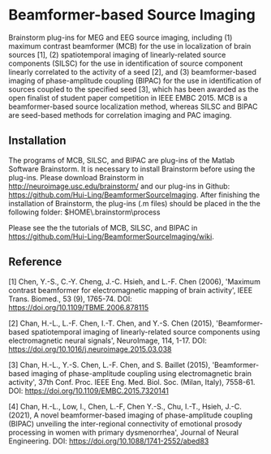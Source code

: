 # Beamformer-based Source Imaging
Brainstorm plug-ins for MEG and EEG source imaging, including (1) maximum contrast beamformer (MCB) for the use in localization of brain sources [1], (2) spatiotemporal imaging of linearly-related source components (SILSC) for the use in identification of source component linearly correlated to the activity of a seed [2], and (3) beamformer-based imaging of phase-amplitude coupling (BIPAC) for the use in identification of sources coupled to the specified seed [3], which has been awarded as the open finalist of student paper competition in IEEE EMBC 2015. MCB is a beamformer-based source localization method, whereas SILSC and BIPAC are seed-based methods for correlation imaging and PAC imaging. 

## Installation
The programs of MCB, SILSC, and BIPAC are plug-ins of the Matlab Software Brainstorm. It is necessary to install Brainstorm before using the plug-ins. Please download Brainstorm in http://neuroimage.usc.edu/brainstorm/ and our plug-ins in Github: https://github.com/Hui-Ling/BeamformerSourceImaging. After finishing the installation of Brainstorm, the plug-ins (.m files) should be placed in the the following folder: $HOME\\.brainstorm\process

Please see the the tutorials of MCB, SILSC, and BIPAC in https://github.com/Hui-Ling/BeamformerSourceImaging/wiki.

## Reference
[1] Chen, Y.-S., C.-Y. Cheng, J.-C. Hsieh, and L.-F. Chen (2006), 'Maximum contrast beamformer for electromagnetic mapping of brain activity', IEEE Trans. Biomed., 53 (9), 1765-74. DOI: https://doi.org/10.1109/TBME.2006.878115

[2] Chan, H.-L., L.-F. Chen, I.-T. Chen, and Y.-S. Chen (2015), 'Beamformer-based spatiotemporal imaging of linearly-related source components using electromagnetic neural signals', NeuroImage, 114, 1-17. DOI: https://doi.org/10.1016/j.neuroimage.2015.03.038

[3] Chan, H.-L., Y.-S. Chen, L.-F. Chen, and S. Baillet (2015), 'Beamformer-based imaging of phase-amplitude coupling using electromagnetic brain activity', 37th Conf. Proc. IEEE Eng. Med. Biol. Soc. (Milan, Italy), 7558-61. DOI: https://doi.org/10.1109/EMBC.2015.7320141

[4]  Chan, H.-L., Low, I., Chen, L.-F, Chen Y.-S., Chu, I.-T., Hsieh, J.-C. (2021), A novel beamformer-based imaging of phase-amplitude coupling (BIPAC) unveiling the inter-regional connectivity of emotional prosody processing in women with primary dysmenorrhea', Journal of Neural Engineering. 
DOI: https://doi.org/10.1088/1741-2552/abed83


